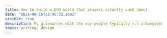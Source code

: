 ```yaml
---
title: How to Build a DND world that players actually care about
date: "2021-08-16T22:40:32.169Z"
visible: true
description: My grievances with the way people typically run a Dungeons and Dragons campaign
topic: writing, design
---
```


